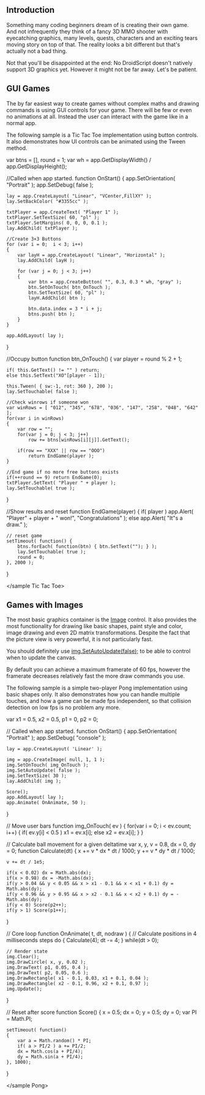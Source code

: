 
## Introduction
Something many coding beginners dream of is creating their own game. And not infrequently they think of a fancy 3D MMO shooter with eyecatching graphics, many levels, quests, characters and an exciting tears moving story on top of that.
The reality looks a bit different but that's actually not a bad thing.

Not that you'll be disappointed at the end: No DroidScript doesn't natively support 3D graphics yet. However it might not be far away. Let's be patient.

## GUI Games
The by far easiest way to create games without complex maths and drawing commands is using GUI controls for your game.
There will be few or even no animations at all. Instead the user can interact with the game like in a normal app.

The following sample is a Tic Tac Toe implementation using button controls.
It also demonstrates how UI controls can be animated using the Tween method.

<sample Tic Tac Toe>

var btns = [], round = 1;
var wh = app.GetDisplayWidth() / app.GetDisplayHeight();

//Called when app started.
function OnStart()
{
    app.SetOrientation( "Portrait" );
    app.SetDebug( false );

    lay = app.CreateLayout( "Linear", "VCenter,FillXY" );
    lay.SetBackColor( "#3355cc" );

    txtPlayer = app.CreateText( "Player 1" );
    txtPlayer.SetTextSize( 60, "pl" );
    txtPlayer.SetMargins( 0, 0, 0, 0.1 );
    lay.AddChild( txtPlayer );

    //Create 3×3 Buttons
    for (var i = 0;  i < 3; i++)
    {
        var layH = app.CreateLayout( "Linear", "Horizontal" );
        lay.AddChild( layH );

        for (var j = 0; j < 3; j++)
        {
            var btn = app.CreateButton( "", 0.3, 0.3 * wh, "gray" );
            btn.SetOnTouch( btn_OnTouch );
            btn.SetTextSize( 60, "pl" );
            layH.AddChild( btn );

            btn.data.index = 3 * i + j;
            btns.push( btn );
        }
    }

    app.AddLayout( lay );
}

//Occupy button
function btn_OnTouch()
{
    var player = round % 2 + 1;

	if( this.GetText() != "" ) return;
	else this.SetText("XO"[player - 1]);

	this.Tween( { sw:-1, rot: 360 }, 200 );
    lay.SetTouchable( false );

	//Check winrows if someone won
    var winRows = [ "012", "345", "678", "036", "147", "258", "048", "642" ];
	for(var i in winRows)
	{
		var row = "";
		for(var j = 0; j < 3; j++)
		    row += btns[winRows[i][j]].GetText();

		if(row == "XXX" || row == "OOO")
			return EndGame(player );
	}

	//End game if no more free buttons exists
	if(++round == 9) return EndGame(0);
	txtPlayer.SetText( "Player " + player );
    lay.SetTouchable( true );
}

//Show results and reset
function EndGame(player)
{
    if( player ) app.Alert( "Player" + player + " won!", "Congratulations" );
    else app.Alert( "It"s a draw." );

    // reset game
    setTimeout( function() {
        btns.forEach( function(btn) { btn.SetText(""); } );
        lay.SetTouchable( true );
        round = 0;
    }, 2000 );
}

</sample Tic Tac Toe>

## Games with Images
The most basic graphics container is the [Image](../app/CreateImage.htm) control. It also provides the most functionality for drawing like basic shapes, paint style and color, image drawing and even 2D matrix transformations.
Despite the fact that the picture view is very powerful, it is not particularly fast.

You should definitely use [<js>img.SetAutoUpdate(false);</js>](../app/CreateImage.htm#SetAutoUpdate) to be able to control when to update the canvas.

By default you can achieve a maximum framerate of 60 fps, however the framerate decreases relatively fast the more draw commands you use.

The following sample is a simple two-player Pong implementation using basic shapes only.
It also demonstrates how you can handle multiple touches, and how a game can be made fps independent, so that collision detection on low fps is no problem any more.

<sample Pong>

var x1 = 0.5, x2 = 0.5, p1 = 0, p2 = 0;

// Called when app started.
function OnStart()
{
    app.SetOrientation( "Portrait" );
    app.SetDebug( "console" );

    lay = app.CreateLayout( 'Linear' );

    img = app.CreateImage( null, 1, 1 );
    img.SetOnTouch( img_OnTouch );
    img.SetAutoUpdate( false );
    img.SetTextSize( 30 );
    lay.AddChild( img );

    Score();
    app.AddLayout( lay );
    app.Animate( OnAnimate, 50 );
}

// Move user bars
function img_OnTouch( ev )
{
    for(var i = 0; i < ev.count; i++)
    {
        if( ev.y[i] < 0.5 ) x1 = ev.x[i];
        else x2 = ev.x[i];
    }
}

// Calculate ball movement for a given deltatime
var x, y, v = 0.8, dx = 0, dy = 0;
function Calculate(dt)
{
    x += v * dx * dt / 1000;
    y += v * dy * dt / 1000;

    v += dt / 1e5;

    if(x < 0.02) dx = Math.abs(dx);
    if(x > 0.98) dx = -Math.abs(dx);
    if(y > 0.04 && y < 0.05 && x > x1 - 0.1 && x < x1 + 0.1) dy = Math.abs(dy);
    if(y < 0.96 && y > 0.95 && x > x2 - 0.1 && x < x2 + 0.1) dy = -Math.abs(dy);
    if(y < 0) Score(p2++);
    if(y > 1) Score(p1++);
}

// Core loop
function OnAnimate( t, dt, nodraw )
{
    // Calculate positions in 4 milliseconds steps
    do {
        Calculate(4);
        dt -= 4;
    } while(dt > 0);

    // Render state
    img.Clear();
    img.DrawCircle( x, y, 0.02 );
    img.DrawText( p1, 0.05, 0.4 );
    img.DrawText( p2, 0.05, 0.6 );
    img.DrawRectangle( x1 - 0.1, 0.03, x1 + 0.1, 0.04 );
    img.DrawRectangle( x2 - 0.1, 0.96, x2 + 0.1, 0.97 );
    img.Update();
}

// Reset after score
function Score()
{
    x = 0.5; dx = 0;
    y = 0.5; dy = 0;
    var PI = Math.PI;

    setTimeout( function()
    {
        var a = Math.random() * PI;
        if( a > PI/2 ) a += PI/2;
        dx = Math.cos(a + PI/4);
        dy = Math.sin(a + PI/4);
    }, 1000);
}

</sample Pong>
